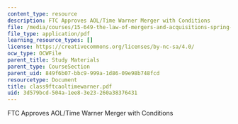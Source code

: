 ```yaml
---
content_type: resource
description: FTC Approves AOL/Time Warner Merger with Conditions
file: /media/courses/15-649-the-law-of-mergers-and-acquisitions-spring-2003/3d579bcd504a1ee83e23260a38376431_class9ftcaoltimewarner.pdf
file_type: application/pdf
learning_resource_types: []
license: https://creativecommons.org/licenses/by-nc-sa/4.0/
ocw_type: OCWFile
parent_title: Study Materials
parent_type: CourseSection
parent_uid: 849f6b07-bbc9-999a-1d86-09e98b748fcd
resourcetype: Document
title: class9ftcaoltimewarner.pdf
uid: 3d579bcd-504a-1ee8-3e23-260a38376431
---
```

FTC Approves AOL/Time Warner Merger with Conditions